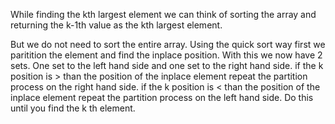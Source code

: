 While finding the kth largest element we can think of sorting the
array and returning the k-1th value as the kth largest element.

But we do not need to sort the entire array. Using the quick sort
way first we paritition the element and find the inplace position.
With this we now have 2 sets. One set to the left hand side and
one set to the right hand side.
if the k position is > than the position of the inplace element
repeat the partition process on the right hand side.
if the k position is < than the position of the inplace element
repeat the partition process on the left hand side.
Do this until you find the k th element.